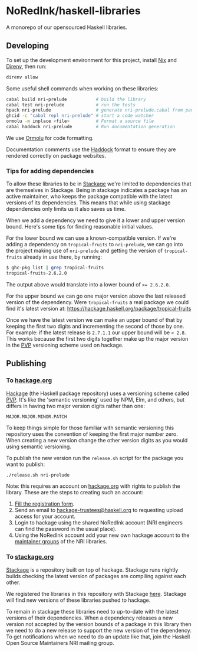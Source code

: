 # NoRedInk/haskell-libraries

A monorepo of our opensourced Haskell libraries.

## Developing

To set up the development environment for this project, install [Nix][nix] and [Direnv][direnv], then run:

```sh
direnv allow
```

Some useful shell commands when working on these libraries:

```sh
cabal build nri-prelude           # build the library
cabal test nri-prelude            # run the tests
hpack nri-prelude                 # generate nri-prelude.cabal from package.yaml
ghcid -c "cabal repl nri-prelude" # start a code watcher
ormolu -m inplace <file>          # Format a source file
cabal haddock nri-prelude         # Run documentation generation
```

We use [Ormolu][ormolu] for code formatting.

Documentation comments use the [Haddock][haddock] format to ensure they are rendered correctly on package websites.

### Tips for adding dependencies

To allow these libraries to be in [Stackage][stackage] we're limited to dependencies that are themselves in Stackage. Being in stackage indicates a package has an active maintainer, who keeps the package compatible with the latest versions of its dependencies. This means that while using stackage dependencies only limits us it also saves us time.

When we add a dependency we need to give it a lower and upper version bound. Here's some tips for finding reasonable initial values.

For the lower bound we can use a known-compatible version. If we're adding a dependency on `tropical-fruits` to `nri-prelude`, we can go into the project making use of `nri-prelude` and getting the version of `tropical-fruits` already in use there, by running:

```sh
$ ghc-pkg list | grep tropical-fruits
tropical-fruits-2.6.2.0
```

The output above would translate into a lower bound of `>= 2.6.2.0`.

For the upper bound we can go one major version above the last released version of the dependency. Were `tropical-fruits` a real package we could find it's latest version at: https://hackage.haskell.org/package/tropical-fruits

Once we have the latest version we can make an upper bound of that by keeping the first two digits and incrementing the second of those by one. For example: if the latest release is `2.7.1.1` our upper bound will be `< 2.8`. This works because the first two digits together make up the major version in the [PVP][pvp] versioning scheme used on hackage.

## Publishing

### To [hackage.org][hackage]

[Hackage][hackage] (the Haskell package repository) uses a versioning scheme called [PVP][pvp]. It's like the 'semantic versioning' used by NPM, Elm, and others, but differs in having two major version digits rather than one:

    MAJOR.MAJOR.MINOR.PATCH

To keep things simple for those familiar with semantic versioning this repository uses the convention of keeping the first major number zero. When creating a new version change the other version digits as you would using semantic versioning.

To publish the new version run the `release.sh` script for the package you want to publish:

```sh
./release.sh nri-prelude
```

Note: this requires an account on [hackage.org][hackage] with rights to publish the library. These are the steps to creating such an account:

1. [Fill the registration form][hackage-registration].
2. Send an email to hackage-trustees@haskell.org to requesting upload access for your account.
3. Login to hackage using the shared NoRedInk account (NRI engineers can find the password in the usual place).
4. Using the NoRedInk account add your new own hackage account to the [maintainer groups][hackage-maintainers] of the NRI libraries.

### To [stackage.org][stackage]

[Stackage][stackage] is a repository built on top of hackage. Stackage runs nightly builds checking the latest version of packages are compiling against each other.

We registered the libraries in this repository with Stackage [here][nri-on-stackage]. Stackage will find new versions of these libraries pushed to hackage.

To remain in stackage these libraries need to up-to-date with the latest versions of their dependencies. When a dependency releases a new version not accepted by the version bounds of a package in this library then we need to do a new release to support the new version of the dependency. To get notifications when we need to do an update like that, join the Haskell Open Source Maintainers NRI mailing group.

[nix]: https://nixos.org/
[direnv]: https://direnv.net/
[hackage]: https://hackage.haskell.org/
[pvp]: https://pvp.haskell.org/faq/
[stackage]: https://www.stackage.org/
[ormolu]: https://github.com/tweag/ormolu
[haddock]: https://haskell-haddock.readthedocs.io
[nri-on-stackage]: https://github.com/commercialhaskell/stackage/blob/b9c0bfa723bd4cba5f964c6fb99b7528c4027692/build-constraints.yaml#L4414-L4416
[hackage-registration]: https://hackage.haskell.org/users/register-request
[hackage-maintainers]: https://hackage.haskell.org/user/NoRedInk
